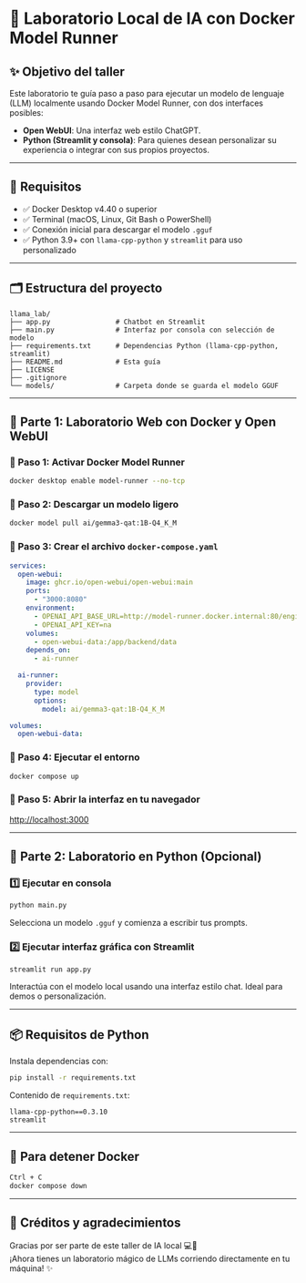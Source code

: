 # 📘 Laboratorio Local de IA con Docker Model Runner

## ✨ Objetivo del taller
Este laboratorio te guía paso a paso para ejecutar un modelo de lenguaje (LLM) localmente usando Docker Model Runner, con dos interfaces posibles:

- **Open WebUI**: Una interfaz web estilo ChatGPT.
- **Python (Streamlit y consola)**: Para quienes desean personalizar su experiencia o integrar con sus propios proyectos.

---

## 🧰 Requisitos
- ✅ Docker Desktop v4.40 o superior
- ✅ Terminal (macOS, Linux, Git Bash o PowerShell)
- ✅ Conexión inicial para descargar el modelo `.gguf`
- ✅ Python 3.9+ con `llama-cpp-python` y `streamlit` para uso personalizado

---

## 🗂️ Estructura del proyecto

```
llama_lab/
├── app.py                # Chatbot en Streamlit
├── main.py               # Interfaz por consola con selección de modelo
├── requirements.txt      # Dependencias Python (llama-cpp-python, streamlit)
├── README.md             # Esta guía
├── LICENSE
├── .gitignore
└── models/               # Carpeta donde se guarda el modelo GGUF
```

---

## 🧪 Parte 1: Laboratorio Web con Docker y Open WebUI

### 🔹 Paso 1: Activar Docker Model Runner
```bash
docker desktop enable model-runner --no-tcp
```

### 🔹 Paso 2: Descargar un modelo ligero
```bash
docker model pull ai/gemma3-qat:1B-Q4_K_M
```

### 🔹 Paso 3: Crear el archivo `docker-compose.yaml`
```yaml
services:
  open-webui:
    image: ghcr.io/open-webui/open-webui:main
    ports:
      - "3000:8080"
    environment:
      - OPENAI_API_BASE_URL=http://model-runner.docker.internal:80/engines/llama.cpp/v1
      - OPENAI_API_KEY=na
    volumes:
      - open-webui-data:/app/backend/data
    depends_on:
      - ai-runner

  ai-runner:
    provider:
      type: model
      options:
        model: ai/gemma3-qat:1B-Q4_K_M

volumes:
  open-webui-data:
```

### 🔹 Paso 4: Ejecutar el entorno
```bash
docker compose up
```

### 🔹 Paso 5: Abrir la interfaz en tu navegador
[http://localhost:3000](http://localhost:3000)

---

## 🐍 Parte 2: Laboratorio en Python (Opcional)

### 1️⃣ Ejecutar en consola
```bash
python main.py
```
Selecciona un modelo `.gguf` y comienza a escribir tus prompts.

### 2️⃣ Ejecutar interfaz gráfica con Streamlit
```bash
streamlit run app.py
```

Interactúa con el modelo local usando una interfaz estilo chat. Ideal para demos o personalización.

---

## 📦 Requisitos de Python

Instala dependencias con:

```bash
pip install -r requirements.txt
```

Contenido de `requirements.txt`:
```
llama-cpp-python==0.3.10
streamlit
```

---

## 🧼 Para detener Docker
```bash
Ctrl + C
docker compose down
```

---

## 💫 Créditos y agradecimientos

Gracias por ser parte de este taller de IA local 💻🐳  
¡Ahora tienes un laboratorio mágico de LLMs corriendo directamente en tu máquina! ✨
